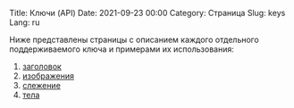 Title: Ключи (API)
Date: 2021-09-23 00:00
Category: Страница
Slug: keys
Lang: ru

Ниже представлены страницы с описанием каждого отдельного поддерживаемого ключа
и примерами их использования:

1. [заголовок][title]
1. [изображения][images]
1. [слежение][tracking]
1. [тела][bodies]

[bodies]: bodies.html
[images]: images.html
[title]: title.html
[tracking]: tracking.html
